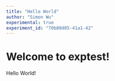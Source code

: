 ```yaml
---
title: "Hello World"
author: "Simon Wu"
experimental: true
experiment_id: "70b80d05-41a1-42"
---
```

# Welcome to exptest!
Hello World!
